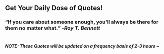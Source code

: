 ## Get Your Daily Dose of Quotes!
### <q>If you care about someone enough, you'll always be there for them no matter what.</q> -<em>Roy T. Bennett</em> <br><br>
##### NOTE: These Quotes will be updated on a frequency basis of 2-3 hours ~
